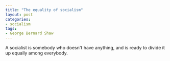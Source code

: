 ```yaml
---
title: "The equality of socialism"
layout: post
categories:
- socialism
tags:
- George Bernard Shaw
---
```


A socialist is somebody who doesn't have anything, and is ready to divide it up equally among everybody.